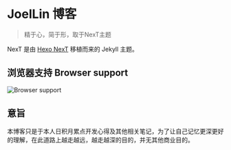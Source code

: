 # JoelLin 博客

> 精于心，简于形，取于NexT主题

NexT 是由 [Hexo NexT](https://github.com/iissnan/hexo-theme-next) 移植而来的 Jekyll 主题。<!--commit: f951075d9b739d26b42472431995fa68d08796aa-->

## 浏览器支持 Browser support

![Browser support](http://iissnan.com/nexus/next/browser-support.png)

## 意旨
本博客只是于本人日积月累点开发心得及其他相关笔记，为了让自己记忆更深更好的理解，在此道路上越走越远，越走越深的目的，并无其他商业目的。
